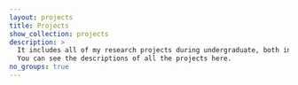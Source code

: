 ```yaml
---
layout: projects
title: Projects
show_collection: projects
description: >
  It includes all of my research projects during undergraduate, both in and out of the class
  You can see the descriptions of all the projects here.
no_groups: true
---
```

